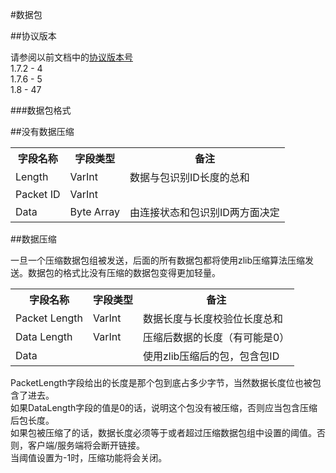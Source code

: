#数据包

##协议版本

请参阅以前文档中的[协议版本号](http://wiki.vg/Protocol_version_numbers)  
1.7.2 - 4  
1.7.6 - 5  
1.8 - 47  

###数据包格式

##没有数据压缩

<table>
    <tbody>
        <tr>
            <th> 字段名称 </th>
            <th> 字段类型 </th>
            <th> 备注   </th>
        </tr>
        <tr>
            <td> Length </td>
            <td> VarInt </td>
            <td> 数据与包识别ID长度的总和</td>
        </tr>
        <tr>
            <td> Packet ID </td>
            <td> VarInt </td>
            <td></td>
        </tr>
        <tr>
            <td> Data </td>
            <td> Byte Array </td>
            <td> 由连接状态和包识别ID两方面决定</td>
        </tr>
    </tbody>
</table>

##数据压缩

一旦一个压缩数据包组被发送，后面的所有数据包都将使用zlib压缩算法压缩发送。数据包的格式比没有压缩的数据包变得更加轻量。

<table class="wikitable">
    <tbody>
        <tr>
            <th> 字段名称 </th>
            <th> 字段类型  </th>
            <th> 备注</th>
        </tr>
        <tr>
            <td> Packet Length </td>
            <td> VarInt </td>
            <td> 数据长度与长度校验位长度总和</td>
        </tr>
        <tr>
            <td> Data Length </td>
            <td> VarInt  </td>
            <td> 压缩后数据的长度（有可能是0）</td>
        </tr>
        <tr>
            <td> Data </td>
            <td> </td>
            <td> 使用zlib压缩后的包，包含包ID</td>
        </tr>
    </tbody>
</table>

PacketLength字段给出的长度是那个包到底占多少字节，当然数据长度位也被包含了进去。  
如果DataLength字段的值是0的话，说明这个包没有被压缩，否则应当包含压缩后包长度。  
如果包被压缩了的话，数据长度必须等于或者超过压缩数据包组中设置的阈值。否则，客户端/服务端将会断开链接。  
当阈值设置为-1时，压缩功能将会关闭。
